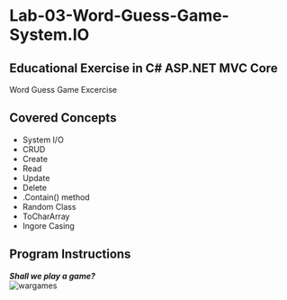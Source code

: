 # Lab-03-Word-Guess-Game-System.IO

## Educational Exercise in C# ASP.NET MVC Core
Word Guess Game Excercise

## Covered Concepts 
* System I/O
* CRUD
* Create
* Read
* Update
* Delete
* .Contain() method
* Random Class
* ToCharArray
* Ingore Casing 

## Program Instructions 
***Shall we play a game?***<br/>
![wargames](https://user-images.githubusercontent.com/39015829/46924215-1d391a80-cfd7-11e8-8134-c8e7d70961b3.jpg)
